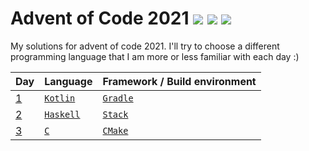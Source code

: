 # Advent of Code 2021 ![](https://img.shields.io/badge/day%20📅-3-blue) ![](https://img.shields.io/badge/days%20completed-3-green) ![](https://img.shields.io/badge/stars%20⭐-6-yellow)

My solutions for advent of code 2021.
I'll try to choose a different programming language that I am more or less familiar with each day :)

| Day      | Language | Framework / Build environment |
| -------- | -------- | ----------------------------- |
|  [1](01) | [`Kotlin`](https://en.wikipedia.org/wiki/Kotlin_(programming_language)) | [`Gradle`](https://en.wikipedia.org/wiki/Gradle) |
|  [2](02) | [`Haskell`](https://en.wikipedia.org/wiki/Haskell_(programming_language)) | [`Stack`](https://en.wikipedia.org/wiki/Stack_(Haskell)) |
|  [3](03) | [`C`](https://en.wikipedia.org/wiki/C_(programming_language)) | [`CMake`](https://en.wikipedia.org/wiki/CMake) |
